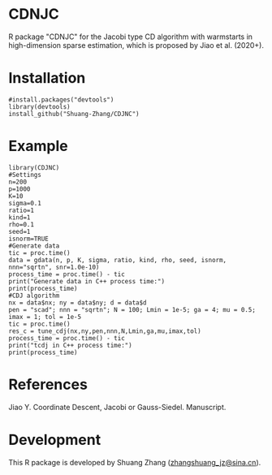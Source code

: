 # CDNJC
R package "CDNJC" for the Jacobi type CD algorithm with warmstarts in high-dimension sparse estimation, which is proposed by Jiao et al. (2020+).
# Installation

    #install.packages("devtools")
    library(devtools)
    install_github("Shuang-Zhang/CDJNC")

# Example
    library(CDJNC)
	#Settings
	n=200
	p=1000
	K=10
	sigma=0.1
	ratio=1
	kind=1
	rho=0.1
	seed=1
	isnorm=TRUE
	#Generate data
	tic = proc.time()
	data = gdata(n, p, K, sigma, ratio, kind, rho, seed, isnorm, nnn="sqrtn", snr=1.0e-10)
	process_time = proc.time() - tic
	print("Generate data in C++ process time:")
	print(process_time)
	#CDJ algorithm
	nx = data$nx; ny = data$ny; d = data$d
	pen = "scad"; nnn = "sqrtn"; N = 100; Lmin = 1e-5; ga = 4; mu = 0.5; imax = 1; tol = 1e-5
	tic = proc.time()
	res_c = tune_cdj(nx,ny,pen,nnn,N,Lmin,ga,mu,imax,tol)
	process_time = proc.time() - tic
	print("tcdj in C++ process time:")
	print(process_time)
    
# References
Jiao Y. Coordinate Descent, Jacobi or Gauss-Siedel. Manuscript.

# Development
This R package is developed by Shuang Zhang (zhangshuang_jz@sina.cn).
